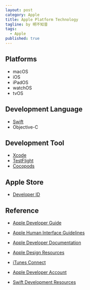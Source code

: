 ```yaml
---
layout: post
category: Apple
title: Apple Platform Technology
tagline: by 明不知昔
tags: 
  - Apple
published: true
---
```



## Platforms

* macOS
* iOS
* iPadOS
* watchOS
* tvOS

## Development Language

* [Swift](https://developer.apple.com/swift/)
* Objective-C

## Development Tool

* [Xcode](https://developer.apple.com/xcode/)
* [TestFlight](https://developer.apple.com/testflight/)
* [Cocopods](https://cocoapods.org/)

## Apple Store

* [Developer ID](https://developer.apple.com/developer-id/)

## Reference

* [Apple Developer Guide](https://developer.apple.com/develop/)

* [Apple Human Interface Guidelines](https://developer.apple.com/design/human-interface-guidelines/)

* [Apple Developer Documentation](https://developer.apple.com/documentation/)

* [Apple Design Resources](https://developer.apple.com/design/resources/)

* [iTunes Connect](https://itunesconnect.apple.com/)

* [Apple Developer Account](https://developer.apple.com/account/#/overview/884Z86CSTX)

* [Swift Development Resources](https://developer.apple.com/swift/resources/)